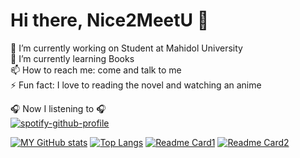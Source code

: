 # Hi there, Nice2MeetU 👋


🔭 I’m currently working on Student at Mahidol University<br/>
🌱 I’m currently learning Books<br/>
📫 How to reach me: come and talk to me<br/>
⚡ Fun fact: I love to reading the novel and watching an anime<br/>

🎧 Now I listening to 🎧 <br/>
[![spotify-github-profile](https://spotify-github-profile.vercel.app/api/view?uid=21gnlwruhkvxw3omz3fx34ngq&cover_image=false&theme=default)](https://spotify-github-profile.vercel.app/api/view?uid=21gnlwruhkvxw3omz3fx34ngq&redirect=true)
<br />

[![MY GitHub stats](https://github-readme-stats.vercel.app/api?username=NChancheep&count_private=true&show_icons=true&title_color=FFFFFF&icon_color=FFFB00&text_color=FFFFFF&bg_color=DEG,42275A,734B6D&hide_border=true)](https://github.com/anuraghazra/github-readme-stats)
[![Top Langs](https://github-readme-stats.vercel.app/api/top-langs/?username=NChancheep&title_color=FFFFFF&text_color=FFFFFF&bg_color=DEG,734B6D,42275A&layout=compact&hide_border=true)](https://github.com/anuraghazra/github-readme-stats)
[![Readme Card1](https://github-readme-stats.vercel.app/api/pin/?username=NChancheep&repo=WebprojectPhase3&hide_border=true&title_color=FFFFFF&icon_color=FFFB00&text_color=FFFFFF&bg_color=DEG,42275A,734B6D)](https://github.com/NChancheep/WebprojectPhase3)
[![Readme Card2](https://github-readme-stats.vercel.app/api/pin/?username=NChancheep&repo=c_project&title_color=FFFFFF&text_color=FFFFFF&icon_color=FFFB00&bg_color=DEG,734B6D,42275A&hide_border=true)](https://github.com/NChancheep/c_project)
